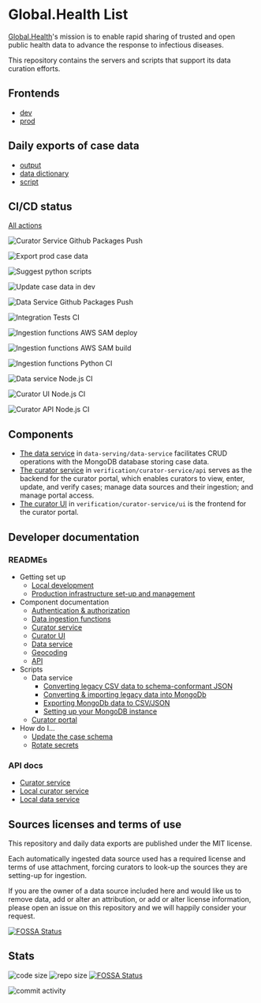# Global.Health List

[Global.Health](https://global.health)'s mission is to enable rapid sharing of trusted and open public health data to
advance the response to infectious diseases.

This repository contains the servers and scripts that support its data curation efforts.

## Frontends

- [dev](https://dev-curator.ghdsi.org)
- [prod](https://curator.ghdsi.org)

## Daily exports of case data

- [output](data/README.md)
- [data dictionary](data-serving/scripts/export-data/case_fields.yaml)
- [script](data-serving/scripts/export-data/README.md)

## CI/CD status

[All actions](https://github.com/globaldothealth/list/actions)

![Curator Service Github Packages Push](https://github.com/globaldothealth/list/workflows/Curator%20Service%20Github%20Packages%20Push/badge.svg)

![Export prod case data](https://github.com/globaldothealth/list/workflows/Export%20prod%20case%20data/badge.svg)

![Suggest python scripts](https://github.com/globaldothealth/list/workflows/Suggest%20python%20scripts/badge.svg)

![Update case data in dev](https://github.com/globaldothealth/list/workflows/Update%20case%20data%20in%20dev/badge.svg)

![Data Service Github Packages Push](https://github.com/globaldothealth/list/workflows/Data%20Service%20Github%20Packages%20Push/badge.svg)

![Integration Tests CI](https://github.com/globaldothealth/list/workflows/Integration%20Tests%20CI/badge.svg)

![Ingestion functions AWS SAM deploy](https://github.com/globaldothealth/list/workflows/Ingestion%20functions%20AWS%20SAM%20deploy/badge.svg)

![Ingestion functions AWS SAM build](https://github.com/globaldothealth/list/workflows/Ingestion%20functions%20AWS%20SAM%20build/badge.svg)

![Ingestion functions Python CI](https://github.com/globaldothealth/list/workflows/Ingestion%20functions%20Python%20CI/badge.svg)

![Data service Node.js CI](https://github.com/globaldothealth/list/workflows/Data%20service%20Node.js%20CI/badge.svg)

![Curator UI Node.js CI](https://github.com/globaldothealth/list/workflows/Curator%20UI%20Node.js%20CI/badge.svg)

![Curator API Node.js CI](https://github.com/globaldothealth/list/workflows/Curator%20API%20Node.js%20CI/badge.svg)

## Components

- [The data service](data-serving/data-service) in `data-serving/data-service` facilitates CRUD operations with the
  MongoDB database storing case data.
- [The curator service](verification/curator-service/api) in `verification/curator-service/api` serves as the backend
  for the curator portal, which enables curators to view, enter, update, and verify cases; manage data sources and their
  ingestion; and manage portal access.
- [The curator UI](verification/curator-service/ui) in `verification/curator-service/ui` is the frontend for the curator
  portal.

## Developer documentation

### READMEs

- Getting set up
  - [Local development](dev/README.md)
  - [Production infrastructure set-up and management](aws/README.md)
- Component documentation
  - [Authentication & authorization](verification/curator-service/auth.md)
  - [Data ingestion functions](ingestion/functions/README.md)
  - [Curator service](verification/curator-service/api/README.md)
  - [Curator UI](verification/curator-service/ui/README.md)
  - [Data service](data-serving/data-service/README.md)
  - [Geocoding](data-serving/data-service/src/geocoding/README.md)
  - [API](verification/curator-service/api/openapi/openapi.yaml)
- Scripts
  - Data service
    - [Converting legacy CSV data to schema-conformant JSON](data-serving/scripts/convert-data/README.md)
    - [Converting & importing legacy data into MongoDb](data-serving/scripts/data-pipeline/README.md)
    - [Exporting MongoDb data to CSV/JSON](data-serving/scripts/export-data/README.md)
    - [Setting up your MongoDB instance](data-serving/scripts/setup-db/README.md)
  - [Curator portal](verification/scripts/README.md)
- How do I...
  - [Update the case schema](data-serving/README.md)
  - [Rotate secrets](aws/README.md#secrets)

### API docs

- [Curator service](HTTPS://curator.ghdsi.org/api-docs)
- [Local curator service](http://localhost:3001/api-docs)
- [Local data service](http://localhost:3000/api-docs)

## Sources licenses and terms of use

This repository and daily data exports are published under the MIT license.

Each automatically ingested data source used has a required license and terms of use attachment, forcing curators to look-up the sources they are setting-up for ingestion.

If you are the owner of a data source included here and would like us to remove data, add or alter an attribution, or add or alter license information, please open an issue on this repository and we will happily consider your request.


[![FOSSA Status](https://app.fossa.com/api/projects/git%2Bgithub.com%2Fglobaldothealth%2Flist.svg?type=large)](https://app.fossa.com/projects/git%2Bgithub.com%2Fglobaldothealth%2Flist?ref=badge_large)

## Stats

![code size](https://img.shields.io/github/languages/code-size/globaldothealth/list) ![repo size](https://img.shields.io/github/repo-size/globaldothealth/list)
[![FOSSA Status](https://app.fossa.com/api/projects/git%2Bgithub.com%2Fglobaldothealth%2Flist.svg?type=shield)](https://app.fossa.com/projects/git%2Bgithub.com%2Fglobaldothealth%2Flist?ref=badge_shield)

![commit activity](https://img.shields.io/github/commit-activity/w/globaldothealth/list)